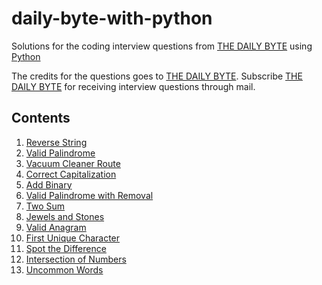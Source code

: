 # daily-byte-with-python
Solutions for the coding interview questions from [THE DAILY BYTE](https://thedailybyte.dev/) using [Python](https://www.python.org/)

The credits for the questions goes to [THE DAILY BYTE](https://thedailybyte.dev/). Subscribe [THE DAILY BYTE](https://thedailybyte.dev/) for receiving interview questions through mail.

## Contents
1. [Reverse String](solutions/reverse_string.md)
2. [Valid Palindrome](solutions/valid_palindrome.md)
3. [Vacuum Cleaner Route](solutions/vacuum_cleaner_route.md)
4. [Correct Capitalization](solutions/correct_capitalization.md)
5. [Add Binary](solutions/add_binary.md)
6. [Valid Palindrome with Removal](solutions/valid_palindrome_with_removal.md)
7. [Two Sum](solutions/two_sum.md)
8. [Jewels and Stones](solutions/jewels_and_stones.md)
9. [Valid Anagram](solutions/valid_anagram.md)
10. [First Unique Character](solutions/first_unique_character.md)
11. [Spot the Difference](solutions/spot_the_difference.md)
12. [Intersection of Numbers](solutions/intersection_of_numbers.md)
12. [Uncommon Words](solutions/uncommon_words.md)
